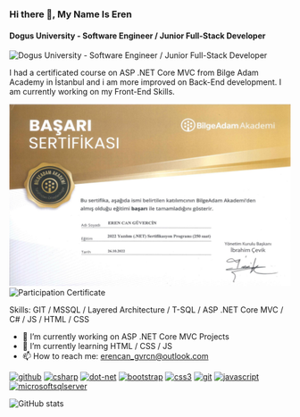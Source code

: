 ### Hi there 👋, My Name Is Eren
#### Dogus University - Software Engineer / Junior Full-Stack Developer
![Dogus University - Software Engineer / Junior Full-Stack Developer](https://thumbs.gfycat.com/KindDistortedIrrawaddydolphin-size_restricted.gif)

I had a certificated course on ASP .NET Core MVC from Bilge Adam Academy in İstanbul and i am more improved on Back-End development. I am currently working on my Front-End Skills.

<img src="images/NET Core Success Certificate.png" alt="Success Certifikate" >

<img src="images/NET Core Participaton Certificate.png" alt="Participation Certificate">



Skills: GIT / MSSQL / Layered Architecture / T-SQL / ASP .NET Core MVC / C# / JS / HTML / CSS

- 🔭 I’m currently working on ASP .NET Core  MVC Projects 
- 🌱 I’m currently learning HTML / CSS / JS 
- 📫 How to reach me: erencan_gvrcn@outlook.com 


[<img src='https://cdn.jsdelivr.net/npm/simple-icons@3.0.1/icons/github.svg' alt='github' height='40'>](https://github.com/StranoArtista)  [<img src='https://brandeps.com/logo-download/C/C-Sharp-logo-vector-01.svg' alt='csharp' height='40'>](https://learn.microsoft.com/en-us/dotnet/csharp/)  [<img src='https://brandeps.com/logo-download/M/Microsoft-Dotnet-logo-vector-01.svg' alt='dot-net' height='40'>](https://learn.microsoft.com/tr-tr/dotnet/welcome)  [<img src='https://brandeps.com/logo-download/B/Bootstrap-logo-vector-01.svg' alt='bootstrap' height='40'>](https://www.google.com/url?sa=t&rct=j&q=&esrc=s&source=web&cd=&cad=rja&uact=8&ved=2ahUKEwjIz-LEpZP9AhV_RfEDHSqxC3UQFnoECAsQAQ&url=https%3A%2F%2Fgetbootstrap.com%2F&usg=AOvVaw3s0qqZzEfHTiGFr9v0jCTN)  [<img src='https://brandeps.com/logo-download/C/CSS-3-logo-vector-01.svg' alt='css3' height='40'>](https://www.google.com/url?sa=t&rct=j&q=&esrc=s&source=web&cd=&cad=rja&uact=8&ved=2ahUKEwjz74jWpZP9AhVPQ_EDHRLLB-AQFnoECAsQAQ&url=https%3A%2F%2Fwww.w3schools.com%2Fcss%2F&usg=AOvVaw0Xtbw_GBAChsgvZNkPLVGb)  [<img src='https://brandeps.com/icon-download/G/Git-icon-vector-06.svg' alt='git' height='40'>](https://www.google.com/url?sa=t&rct=j&q=&esrc=s&source=web&cd=&cad=rja&uact=8&ved=2ahUKEwjRgdrjpZP9AhUySfEDHfjJA4gQFnoECAoQAQ&url=https%3A%2F%2Fgit-scm.com%2F&usg=AOvVaw1lFNWgbWf8FsbaoU4AOPBr)  [<img src='https://brandeps.com/logo-download/J/JavaScript-logo-vector-01.svg' alt='javascript' height='40'>](https://www.google.com/url?sa=t&rct=j&q=&esrc=s&source=web&cd=&cad=rja&uact=8&ved=2ahUKEwih_pbypZP9AhWkXvEDHUtFBwoQFnoECAgQAQ&url=https%3A%2F%2Fwww.javascript.com%2F&usg=AOvVaw2t3n3FoztAEJ6zUU6XdzS5)  [<img src='https://brandeps.com/logo-download/M/Microsoft-sql-server-logo-vector-01.svg' alt='microsoftsqlserver' height='40'>](https://www.google.com/url?sa=t&rct=j&q=&esrc=s&source=web&cd=&cad=rja&uact=8&ved=2ahUKEwibke-MppP9AhU9SvEDHbzJBZ0QFnoECAoQAQ&url=https%3A%2F%2Fwww.microsoft.com%2Ftr-tr%2Fsql-server%2Fsql-server-2019&usg=AOvVaw1TwbtCLpFD24xx_JePjGbk)  

![GitHub stats](https://github-readme-stats.vercel.app/api?username=StranoArtista&show_icons=true)  

